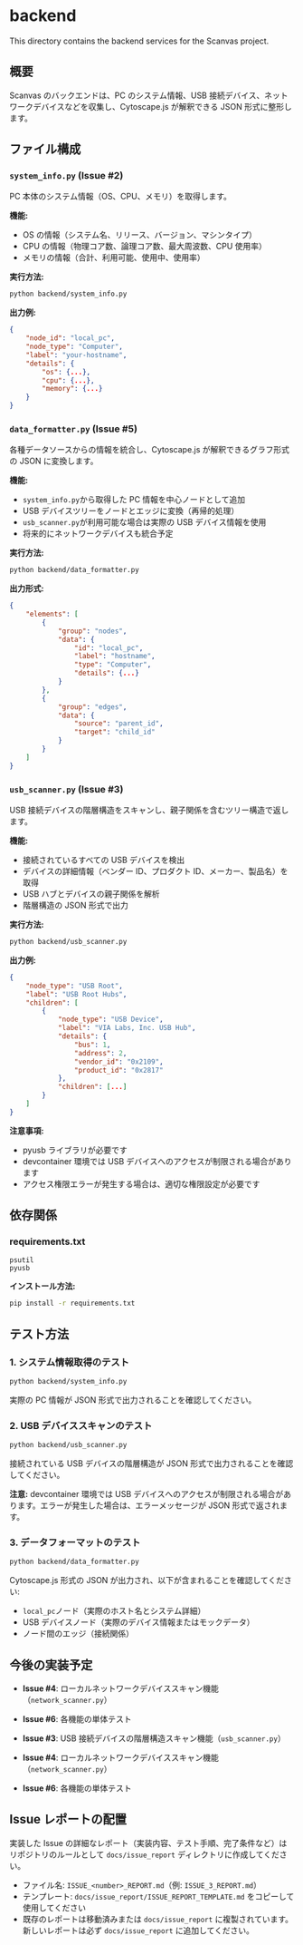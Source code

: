 # backend

This directory contains the backend services for the Scanvas project.

## 概要

Scanvas のバックエンドは、PC のシステム情報、USB 接続デバイス、ネットワークデバイスなどを収集し、Cytoscape.js が解釈できる JSON 形式に整形します。

## ファイル構成

### `system_info.py` (Issue #2)

PC 本体のシステム情報（OS、CPU、メモリ）を取得します。

**機能:**

- OS の情報（システム名、リリース、バージョン、マシンタイプ）
- CPU の情報（物理コア数、論理コア数、最大周波数、CPU 使用率）
- メモリの情報（合計、利用可能、使用中、使用率）

**実行方法:**

```bash
python backend/system_info.py
```

**出力例:**

```json
{
    "node_id": "local_pc",
    "node_type": "Computer",
    "label": "your-hostname",
    "details": {
        "os": {...},
        "cpu": {...},
        "memory": {...}
    }
}
```

### `data_formatter.py` (Issue #5)

各種データソースからの情報を統合し、Cytoscape.js が解釈できるグラフ形式の JSON に変換します。

**機能:**

- `system_info.py`から取得した PC 情報を中心ノードとして追加
- USB デバイスツリーをノードとエッジに変換（再帰的処理）
- `usb_scanner.py`が利用可能な場合は実際の USB デバイス情報を使用
- 将来的にネットワークデバイスも統合予定

**実行方法:**

```bash
python backend/data_formatter.py
```

**出力形式:**

```json
{
    "elements": [
        {
            "group": "nodes",
            "data": {
                "id": "local_pc",
                "label": "hostname",
                "type": "Computer",
                "details": {...}
            }
        },
        {
            "group": "edges",
            "data": {
                "source": "parent_id",
                "target": "child_id"
            }
        }
    ]
}
```

### `usb_scanner.py` (Issue #3)

USB 接続デバイスの階層構造をスキャンし、親子関係を含むツリー構造で返します。

**機能:**

- 接続されているすべての USB デバイスを検出
- デバイスの詳細情報（ベンダー ID、プロダクト ID、メーカー、製品名）を取得
- USB ハブとデバイスの親子関係を解析
- 階層構造の JSON 形式で出力

**実行方法:**

```bash
python backend/usb_scanner.py
```

**出力例:**

```json
{
    "node_type": "USB Root",
    "label": "USB Root Hubs",
    "children": [
        {
            "node_type": "USB Device",
            "label": "VIA Labs, Inc. USB Hub",
            "details": {
                "bus": 1,
                "address": 2,
                "vendor_id": "0x2109",
                "product_id": "0x2817"
            },
            "children": [...]
        }
    ]
}
```

**注意事項:**

- pyusb ライブラリが必要です
- devcontainer 環境では USB デバイスへのアクセスが制限される場合があります
- アクセス権限エラーが発生する場合は、適切な権限設定が必要です

## 依存関係

### requirements.txt

```
psutil
pyusb
```

**インストール方法:**

```bash
pip install -r requirements.txt
```

## テスト方法

### 1. システム情報取得のテスト

```bash
python backend/system_info.py
```

実際の PC 情報が JSON 形式で出力されることを確認してください。

### 2. USB デバイススキャンのテスト

```bash
python backend/usb_scanner.py
```

接続されている USB デバイスの階層構造が JSON 形式で出力されることを確認してください。

**注意:** devcontainer 環境では USB デバイスへのアクセスが制限される場合があります。エラーが発生した場合は、エラーメッセージが JSON 形式で返されます。

### 3. データフォーマットのテスト

```bash
python backend/data_formatter.py
```

Cytoscape.js 形式の JSON が出力され、以下が含まれることを確認してください:

- `local_pc`ノード（実際のホスト名とシステム詳細）
- USB デバイスノード（実際のデバイス情報またはモックデータ）
- ノード間のエッジ（接続関係）

## 今後の実装予定

- **Issue #4**: ローカルネットワークデバイススキャン機能（`network_scanner.py`）
- **Issue #6**: 各機能の単体テスト

- **Issue #3**: USB 接続デバイスの階層構造スキャン機能（`usb_scanner.py`）
- **Issue #4**: ローカルネットワークデバイススキャン機能（`network_scanner.py`）
- **Issue #6**: 各機能の単体テスト

## Issue レポートの配置

実装した Issue の詳細なレポート（実装内容、テスト手順、完了条件など）はリポジトリのルールとして `docs/issue_report` ディレクトリに作成してください。

- ファイル名: `ISSUE_<number>_REPORT.md`（例: `ISSUE_3_REPORT.md`）
- テンプレート: `docs/issue_report/ISSUE_REPORT_TEMPLATE.md` をコピーして使用してください
- 既存のレポートは移動済みまたは `docs/issue_report` に複製されています。新しいレポートは必ず `docs/issue_report` に追加してください。

